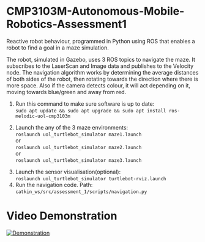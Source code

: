 # CMP3103M-Autonomous-Mobile-Robotics-Assessment1
<p>Reactive robot behaviour, programmed in Python using ROS that enables a robot to find a goal in a maze simulation.</p>
The robot, simulated in Gazebo, uses 3 ROS topics to navigate the maze. It subscribes to the LaserScan and Image data and publishes to the Velocity node. The navigation algorithm works by determining the average distances of both sides of the robot, then rotating towards the direction where there is more space. Also if the camera detects colour, it will act depending on it, moving towards blue/green and away from red.

<ol>
  <p>
    <li>Run this command to make sure software is up to date:<br>
    <code>sudo apt update && sudo apt upgrade && sudo apt install ros-melodic-uol-cmp3103m</code></li>
  </p>
  <p>
    <li>Launch the any of the 3 maze environments:<br>
    <code>roslaunch uol_turtlebot_simulator maze1.launch</code><br>
    or<br>
    <code>roslaunch uol_turtlebot_simulator maze2.launch</code><br>
    or<br>
    <code>roslaunch uol_turtlebot_simulator maze3.launch</code><br></li>
  </p>

  <li>Launch the sensor visualisation(optional):<br>
  <code>roslaunch uol_turtlebot_simulator turtlebot-rviz.launch</code></li>
  
  <li>Run the navigation code. Path:<br>
  <code>catkin_ws/src/assessment_1/scripts/navigation.py</code></li>

</ol>

# Video Demonstration
[![Demonstration](http://img.youtube.com/vi/8BwjYr6XPkk/0.jpg)](http://www.youtube.com/watch?v=8BwjYr6XPkk "CMP3103M-AMR-Assessment1")
